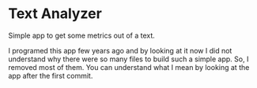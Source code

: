 # Text Analyzer

Simple app to get some metrics out of a text.

I programed this app few years ago and by looking at it now
I did not understand why there were so many files to build such a simple app.
So, I removed most of them. You can understand what I mean by looking at the
app after the first commit. 
